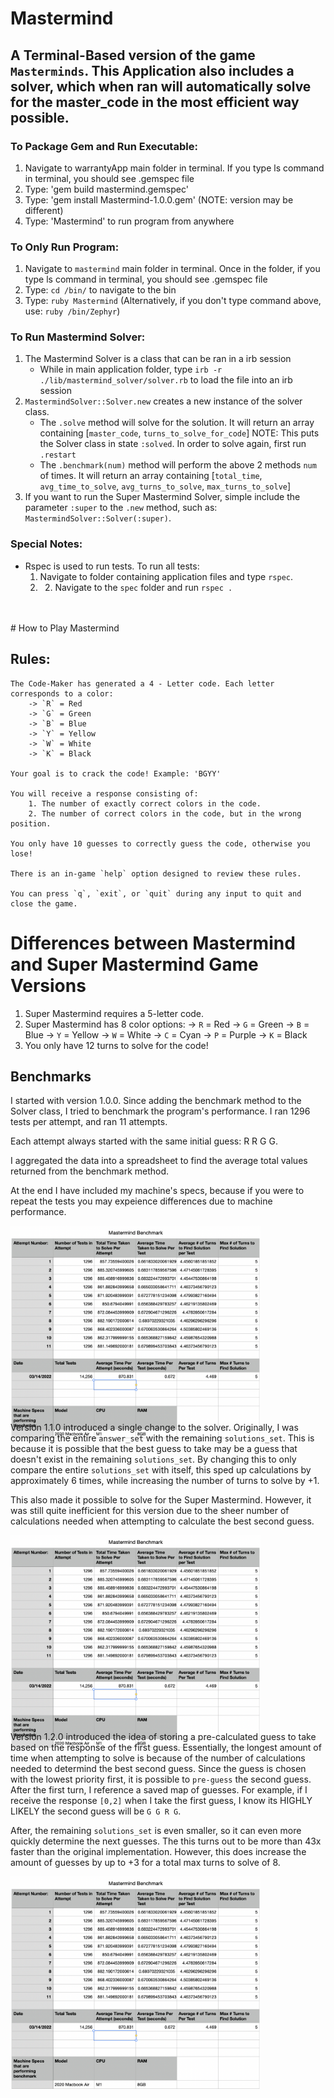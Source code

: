 # Mastermind

## A Terminal-Based version of the game `Masterminds`. This Application also includes a solver, which when ran will automatically solve for the master_code in the most efficient way possible.

### To Package Gem and Run Executable:
1. Navigate to warrantyApp main folder in terminal. If you type ls command in terminal, you should see .gemspec file
2. Type: 'gem build mastermind.gemspec'
3. Type: 'gem install Mastermind-1.0.0.gem' (NOTE: version may be different)
4. Type: 'Mastermind' to run program from anywhere

### To Only Run Program:
1. Navigate to `mastermind` main folder in terminal. Once in the folder, if you type ls command in terminal, you should see .gemspec file
2. Type: `cd /bin/` to navigate to the bin
3. Type: `ruby Mastermind` (Alternatively, if you don't type command above, use: `ruby /bin/Zephyr`)

### To Run Mastermind Solver:
1. The Mastermind Solver is a class that can be ran in a irb session
	- While in main application folder, type `irb -r ./lib/mastermind_solver/solver.rb` to load the file into an irb session
2. `MastermindSolver::Solver.new` creates a new instance of the solver class.
	- The `.solve` method will solve for the solution. It will return an array containing [`master_code`, `turns_to_solve_for_code`]
	NOTE: This puts the Solver class in state `:solved`. In order to solve again, first run `.restart`
	- The `.benchmark(num)` method will perform the above 2 methods `num` of times. It will return an array containing [`total_time`, `avg_time_to_solve`, `avg_turns_to_solve`, `max_turns_to_solve`]
3. If you want to run the Super Mastermind Solver, simple include the parameter `:super` to the `.new` method, such as: `MastermindSolver::Solver(:super)`.



### Special Notes:
- Rspec is used to run tests.
  To run all tests:
  1. Navigate to folder containing application files and type `rspec`.
  2. 2. Navigate to the `spec` folder and run `rspec .`
<br>
<br>
# How to Play Mastermind

## Rules:
	The Code-Maker has generated a 4 - Letter code. Each letter corresponds to a color:
		-> `R` = Red
		-> `G` = Green
		-> `B` = Blue
		-> `Y` = Yellow
		-> `W` = White
		-> `K` = Black
	
	Your goal is to crack the code! Example: 'BGYY'

	You will receive a response consisting of:
		1. The number of exactly correct colors in the code.
		2. The number of correct colors in the code, but in the wrong position.

	You only have 10 guesses to correctly guess the code, otherwise you lose!

	There is an in-game `help` option designed to review these rules.

	You can press `q`, `exit`, or `quit` during any input to quit and close the game.

# Differences between Mastermind and Super Mastermind Game Versions
1. Super Mastermind requires a 5-letter code.
2. Super Mastermind has 8 color options:
	-> `R` = Red
	-> `G` = Green
	-> `B` = Blue
	-> `Y` = Yellow
	-> `W` = White
	-> `C` = Cyan
	-> `P` = Purple
	-> `K` = Black
3. You only have 12 turns to solve for the code!

## Benchmarks

I started with version 1.0.0. Since adding the benchmark method to the Solver class, I tried to benchmark the program's performance. I ran 1296 tests per attempt, and ran 11 attempts. 

Each attempt always started with the same initial guess: R R G G.

I aggregated the data into a spreadsheet to find the average total values returned from the benchmark method. 

At the end I have included my machine's specs, because if you were to repeat the tests you may expeience differences due to machine performance.

<div style="width: 400px; height: 300px">
	<img src="/assets/images/mastermind_solver/benchmark_solver_data_1.png" alt="Benchmark results for solve method" title="Benchmark Results Version 1.0.0">
</div>

Version 1.1.0 introduced a single change to the solver. Originally, I was comparing the entire `answer_set` with the remaining `solutions_set`. This is because it is possible that the best guess to take may be a guess that doesn't exist in the remaining `solutions_set`. By changing this to only compare the entire `solutions_set` with itself, this sped up calculations by approximately 6 times, while increasing the number of turns to solve by +1.

This also made it possible to solve for the Super Mastermind. However, it was still quite inefficient for this version due to the sheer number of calculations needed when attempting to calculate the best second guess.

<div style="width: 400px; height: 300px;">
	<img src="/assets/images/mastermind_solver/benchmark_solver_data_1.png" alt="Benchmark results for solve method" title="Benchmark Results Version 1.1.0">
</div>

Version 1.2.0 introduced the idea of storing a pre-calculated guess to take based on the response of the first guess. Essentially, the longest amount of time when attempting to solve is because of the number of calculations needed to determind the best second guess. Since the guess is chosen with the lowest priority first, it is possible to `pre-guess` the second guess. After the first turn, I reference a saved map of guesses. For example, if I receive the response `[0,2]` when I take the first guess, I know its HIGHLY LIKELY the second guess will be `G G R G`.

After, the remaining `solutions_set` is even smaller, so it can even more quickly determine the next guesses. The this turns out to be more than 43x faster than the original implementation. However, this does increase the amount of guesses by up to +3 for a total max turns to solve of 8.

<div style="width: 400px; height: 300px;">
	<img src="/assets/images/mastermind_solver/benchmark_solver_data_1.png" alt="Benchmark results for solve method" title="Benchmark Results Version 1.2.0">
</div>
